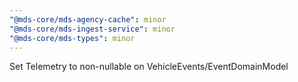 ```yaml
---
"@mds-core/mds-agency-cache": minor
"@mds-core/mds-ingest-service": minor
"@mds-core/mds-types": minor
---
```


Set Telemetry to non-nullable on VehicleEvents/EventDomainModel
